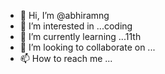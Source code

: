 - 👋 Hi, I’m @abhiramng
- 👀 I’m interested in ...coding
- 🌱 I’m currently learning ...11th 
- 💞️ I’m looking to collaborate on ...
- 📫 How to reach me ...

<!---
abhiramng/abhiramng is a ✨ special ✨ repository because its `README.md` (this file) appears on your GitHub profile.
You can click the Preview link to take a look at your changes.
--->
